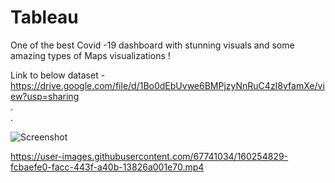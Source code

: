 # Tableau

One of the best Covid -19 dashboard with stunning visuals and some amazing types of Maps visualizations !  
  
  

Link to below dataset - https://drive.google.com/file/d/1Bo0dEbUvwe6BMPjzyNnRuC4zI8vfamXe/view?usp=sharing  
.  
.  
  

![Screenshot](https://user-images.githubusercontent.com/67741034/87321822-56a30f00-c54a-11ea-9bcd-8de5187f3bfe.jpg)





https://user-images.githubusercontent.com/67741034/160254829-fcbaefe0-facc-443f-a40b-13826a001e70.mp4

